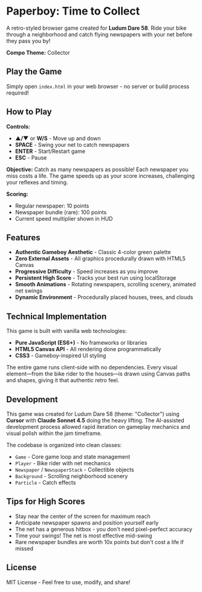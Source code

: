 # Paperboy: Time to Collect

A retro-styled browser game created for **Ludum Dare 58**. Ride your bike through a neighborhood and catch flying newspapers with your net before they pass you by!

**Compo Theme:** Collector

## Play the Game

Simply open `index.html` in your web browser - no server or build process required!

## How to Play

**Controls:**
- **▲/▼** or **W/S** - Move up and down
- **SPACE** - Swing your net to catch newspapers
- **ENTER** - Start/Restart game
- **ESC** - Pause

**Objective:**
Catch as many newspapers as possible! Each newspaper you miss costs a life. The game speeds up as your score increases, challenging your reflexes and timing.

**Scoring:**
- Regular newspaper: 10 points
- Newspaper bundle (rare): 100 points
- Current speed multiplier shown in HUD

## Features

- **Authentic Gameboy Aesthetic** - Classic 4-color green palette
- **Zero External Assets** - All graphics procedurally drawn with HTML5 Canvas
- **Progressive Difficulty** - Speed increases as you improve
- **Persistent High Score** - Tracks your best run using localStorage
- **Smooth Animations** - Rotating newspapers, scrolling scenery, animated net swings
- **Dynamic Environment** - Procedurally placed houses, trees, and clouds

## Technical Implementation

This game is built with vanilla web technologies:
- **Pure JavaScript (ES6+)** - No frameworks or libraries
- **HTML5 Canvas API** - All rendering done programmatically
- **CSS3** - Gameboy-inspired UI styling

The entire game runs client-side with no dependencies. Every visual element—from the bike rider to the houses—is drawn using Canvas paths and shapes, giving it that authentic retro feel.

## Development

This game was created for Ludum Dare 58 (theme: "Collector") using **Cursor** with **Claude Sonnet 4.5** doing the heavy lifting. The AI-assisted development process allowed rapid iteration on gameplay mechanics and visual polish within the jam timeframe.

The codebase is organized into clean classes:
- `Game` - Core game loop and state management
- `Player` - Bike rider with net mechanics
- `Newspaper` / `NewspaperStack` - Collectible objects
- `Background` - Scrolling neighborhood scenery
- `Particle` - Catch effects

## Tips for High Scores

- Stay near the center of the screen for maximum reach
- Anticipate newspaper spawns and position yourself early
- The net has a generous hitbox - you don't need pixel-perfect accuracy
- Time your swings! The net is most effective mid-swing
- Rare newspaper bundles are worth 10x points but don't cost a life if missed

## License

MIT License - Feel free to use, modify, and share!

